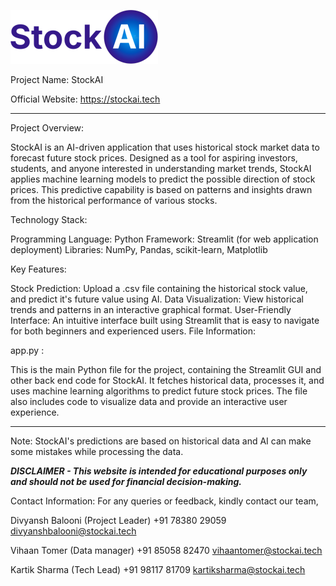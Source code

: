 ![Project Logo](icon.png)

Project Name: StockAI

Official Website: https://stockai.tech
__________________________________________________________________________________

Project Overview:

StockAI is an AI-driven application that uses historical stock market data to forecast future stock prices. Designed as a tool for aspiring investors, students, and anyone interested in understanding market trends, StockAI applies machine learning models to predict the possible direction of stock prices. This predictive capability is based on patterns and insights drawn from the historical performance of various stocks.

Technology Stack:

Programming Language: Python
Framework: Streamlit (for web application deployment)
Libraries: NumPy, Pandas, scikit-learn, Matplotlib

Key Features:

Stock Prediction: Upload a .csv file containing the historical stock value, and predict it's future value using AI.
Data Visualization: View historical trends and patterns in an interactive graphical format.
User-Friendly Interface: An intuitive interface built using Streamlit that is easy to navigate for both beginners and experienced users.
File Information:

app.py :

This is the main Python file for the project, containing the Streamlit GUI and other back end code for StockAI.
It fetches historical data, processes it, and uses machine learning algorithms to predict future stock prices.
The file also includes code to visualize data and provide an interactive user experience.
_________________________________________________________________________________

Note:
StockAI's predictions are based on historical data and AI can make some mistakes while processing the data.

***DISCLAIMER -  This website is intended for educational purposes only and should not be used for financial decision-making.***

Contact Information:
For any queries or feedback, kindly contact our team, 

Divyansh Balooni
(Project Leader)
+91 78380 29059
divyanshbalooni@stockai.tech

Vihaan Tomer
(Data manager)
+91 85058 82470
vihaantomer@stockai.tech

Kartik Sharma
(Tech Lead)
+91 98117 81709
kartiksharma@stockai.tech
